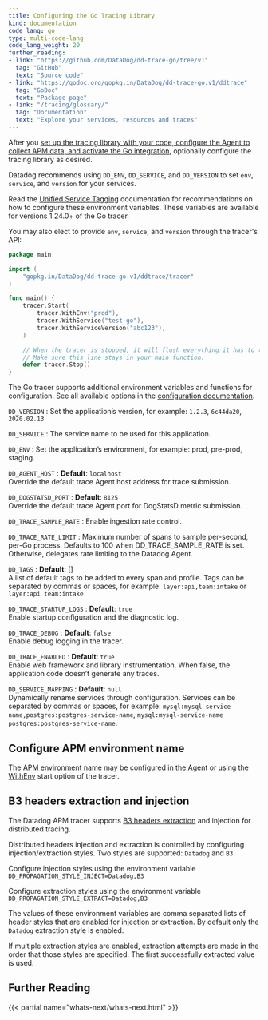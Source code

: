 ```yaml
---
title: Configuring the Go Tracing Library
kind: documentation
code_lang: go
type: multi-code-lang
code_lang_weight: 20
further_reading:
- link: "https://github.com/DataDog/dd-trace-go/tree/v1"
  tag: "GitHub"
  text: "Source code"
- link: "https://godoc.org/gopkg.in/DataDog/dd-trace-go.v1/ddtrace"
  tag: "GoDoc"
  text: "Package page"
- link: "/tracing/glossary/"
  tag: "Documentation"
  text: "Explore your services, resources and traces"
---
```


After you [set up the tracing library with your code, configure the Agent to collect APM data, and activate the Go integration][6], optionally configure the tracing library as desired.

Datadog recommends using `DD_ENV`, `DD_SERVICE`, and `DD_VERSION` to set `env`, `service`, and `version` for your services.

Read the [Unified Service Tagging][1] documentation for recommendations on how to configure these environment variables. These variables are available for versions 1.24.0+ of the Go tracer.

You may also elect to provide `env`, `service`, and `version` through the tracer's API:

```go
package main

import (
    "gopkg.in/DataDog/dd-trace-go.v1/ddtrace/tracer"
)

func main() {
    tracer.Start(
        tracer.WithEnv("prod"),
        tracer.WithService("test-go"),
        tracer.WithServiceVersion("abc123"),
    )

    // When the tracer is stopped, it will flush everything it has to the Datadog Agent before quitting.
    // Make sure this line stays in your main function.
    defer tracer.Stop()
}
```

The Go tracer supports additional environment variables and functions for configuration.
See all available options in the [configuration documentation][2].

`DD_VERSION`
: Set the application’s version, for example: `1.2.3`, `6c44da20`, `2020.02.13`

`DD_SERVICE`
: The service name to be used for this application.

`DD_ENV`
: Set the application’s environment, for example: prod, pre-prod, staging.

`DD_AGENT_HOST`
: **Default**: `localhost` <br>
Override the default trace Agent host address for trace submission.

`DD_DOGSTATSD_PORT`
: **Default**: `8125` <br>
Override the default trace Agent port for DogStatsD metric submission.

`DD_TRACE_SAMPLE_RATE`
: Enable ingestion rate control.

`DD_TRACE_RATE_LIMIT`
: Maximum number of spans to sample per-second, per-Go process. Defaults to 100 when DD_TRACE_SAMPLE_RATE is set. Otherwise, delegates rate limiting to the Datadog Agent.

`DD_TAGS`
: **Default**: [] <br>
A list of default tags to be added to every span and profile. Tags can be separated by commas or spaces, for example: `layer:api,team:intake` or `layer:api team:intake`

`DD_TRACE_STARTUP_LOGS`
: **Default**: `true` <br>
Enable startup configuration and the diagnostic log.

`DD_TRACE_DEBUG`
: **Default**: `false` <br>
Enable debug logging in the tracer.

`DD_TRACE_ENABLED`
: **Default**: `true` <br>
Enable web framework and library instrumentation. When false, the application code doesn’t generate any traces.

`DD_SERVICE_MAPPING`
: **Default**: `null` <br>
Dynamically rename services through configuration. Services can be separated by commas or spaces, for example: `mysql:mysql-service-name,postgres:postgres-service-name`, `mysql:mysql-service-name postgres:postgres-service-name`.



## Configure APM environment name

The [APM environment name][3] may be configured [in the Agent][4] or using the [WithEnv][2] start option of the tracer.

## B3 headers extraction and injection

The Datadog APM tracer supports [B3 headers extraction][5] and injection for distributed tracing.

Distributed headers injection and extraction is controlled by
configuring injection/extraction styles. Two styles are
supported: `Datadog` and `B3`.

Configure injection styles using the environment variable
`DD_PROPAGATION_STYLE_INJECT=Datadog,B3`

Configure extraction styles using the environment variable
`DD_PROPAGATION_STYLE_EXTRACT=Datadog,B3`

The values of these environment variables are comma separated lists of
header styles that are enabled for injection or extraction. By default only
the `Datadog` extraction style is enabled.

If multiple extraction styles are enabled, extraction attempts are made
in the order that those styles are specified. The first successfully
extracted value is used.

## Further Reading

{{< partial name="whats-next/whats-next.html" >}}

[1]: /getting_started/tagging/unified_service_tagging
[2]: https://godoc.org/gopkg.in/DataDog/dd-trace-go.v1/ddtrace/tracer#StartOption
[3]: /tracing/advanced/setting_primary_tags_to_scope/#environment
[4]: /getting_started/tracing/#environment-name
[5]: https://github.com/openzipkin/b3-propagation
[6]: /tracing/trace_collection/dd_libraries/go
